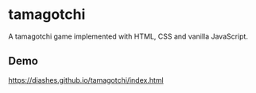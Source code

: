 # tamagotchi
A tamagotchi game implemented with HTML, CSS and vanilla JavaScript.

## Demo
https://diashes.github.io/tamagotchi/index.html
